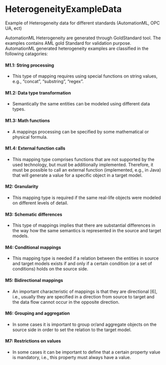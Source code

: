 # HeterogeneityExampleData
Example of Heterogeneity data for different standards (AutomationML, OPC UA, ect)

AutomationML Heterogeneity are generated through GoldStandard tool. The examples contains AML gold Standard for validation purpose.
AutomationML generated heterogeneity examples are classified in the following catagories:

#### M1.1: String processing
* This type of mapping requires using special functions on string values, e.g., “concat”, “substring”, “regex”.

#### M1.2: Data type transformation
* Semantically the same entities can be modeled using different data types. 

#### M1.3: Math functions
* A mappings processing can be specified by some mathematical or physical formula. 

#### M1.4: External function calls
* This mapping type comprises functions that are not supported by the used technology, but must be additionally implemented. Therefore, it must be possible to call an external function (implemented, e.g., in Java) that will generate a value for a specific object in a target model.

#### M2: Granularity
* This mapping type is required if the same real-life objects were modeled on different levels of detail. 

#### M3: Schematic differences
* This type of mappings implies that there are substantial differences in the way how the same semantics is represented in the source and target models. 

#### M4: Conditional mappings
* This mapping type is needed if a relation between the entities in source and target models exists if and only if a certain condition (or a set of conditions) holds on the source side. 

#### M5: Bidirectional mappings
* An important characteristic of mappings is that they are directional [6], i.e., usually they are specified in a direction from source to target and the data flow cannot occur in the opposite direction. 

#### M6: Grouping and aggregation
* In some cases it is important to group or/and aggregate objects on the source side in order to set the relation to the target model.

#### M7: Restrictions on values
* In some cases it can be important to define that a certain property value is mandatory, i.e., this property must always have a value.
